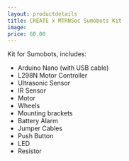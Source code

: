 ```yaml
---
layout: productdetails
title: CREATE x MTRNSoc Sumobots Kit
image:
price: 60.00
---
```


Kit for Sumobots, includes:

* Arduino Nano (with USB cable)
* L298N Motor Controller
* Ultrasonic Sensor
* IR Sensor
* Motor
* Wheels
* Mounting brackets
* Battery Alarm
* Jumper Cables
* Push Button
* LED
* Resistor

